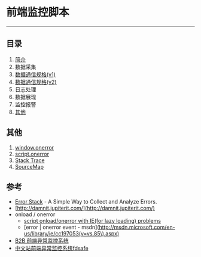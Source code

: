 
# 前端监控脚本

----

## 目录

1. [简介](intro.md)
1. 数据采集
1. [数据通信规格(v1)](data-specification-v1.md)
1. [数据通信规格(v2)](data-specification-v2.md)
2. 日志处理
3. 数据展现
4. 监控报警
4. [其他](others.md)

## 其他

1. [window.onerror](window-onerror.md)
1. [script.onerror](script-onerror.md)
1. [Stack Trace](stack-trace.md)
1. [SourceMap](sourcemap.md)


## 参考

* [Error Stack](http://www.errorstack.com/) - A Simple Way to Collect and Analyze Errors.
* [http://damnit.jupiterit.com/](http://damnit.jupiterit.com/)
* onload / onerror
    * [script onload/onerror with IE(for lazy loading) problems](http://stackoverflow.com/questions/3483919/script-onload-onerror-with-iefor-lazy-loading-problems)
    * [error | onerror event - msdn](http://msdn.microsoft.com/en-us/library/ie/cc197053(v=vs.85\).aspx)
* [B2B 前端异常监控系统](http://wd.alibaba-inc.com/monitor/)
* [中文站前端异常监控系统fdsafe](http://wd.alibaba-inc.com/doc/page/tools/monitor)

